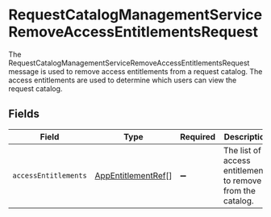 # RequestCatalogManagementServiceRemoveAccessEntitlementsRequest

The RequestCatalogManagementServiceRemoveAccessEntitlementsRequest message is used to remove access entitlements from a request catalog.
 The access entitlements are used to determine which users can view the request catalog.


## Fields

| Field                                                           | Type                                                            | Required                                                        | Description                                                     |
| --------------------------------------------------------------- | --------------------------------------------------------------- | --------------------------------------------------------------- | --------------------------------------------------------------- |
| `accessEntitlements`                                            | [AppEntitlementRef](../../models/shared/appentitlementref.md)[] | :heavy_minus_sign:                                              | The list of access entitlements to remove from the catalog.     |